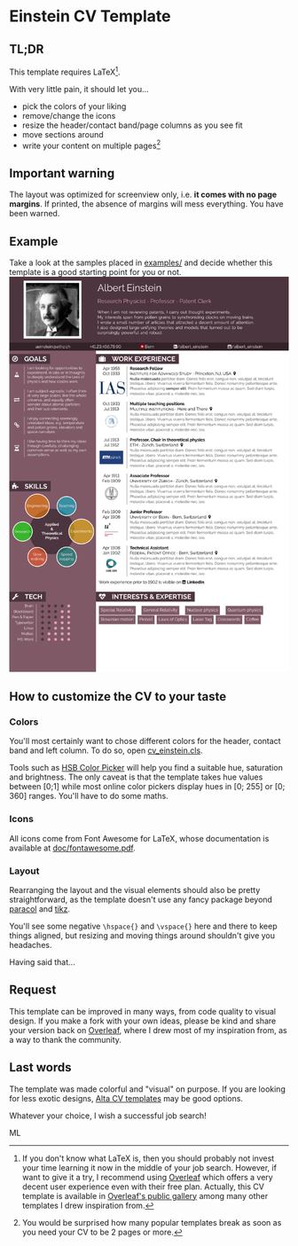 # Einstein CV Template
## TL;DR
This template requires LaTeX[^1].

With very little pain, it should let you...
* pick the colors of your liking
* remove/change the icons
* resize the header/contact band/page columns as you see fit
* move sections around
* write your content on multiple pages[^2]

## Important warning
The layout was optimized for screenview only, i.e. **it comes with no page margins**. If printed, the absence of margins will mess everything. You have been warned.

## Example
Take a look at the samples placed in [examples/](examples/) and decide whether this template is a good starting point for you or not.
![JPG screenshot of the PDF](examples/example.jpg)

## How to customize the CV to your taste
### Colors
You'll most certainly want to chose different colors for the header, contact band and left column. To do so, open [cv_einstein.cls](cv_einstein.cls).

Tools such as [HSB Color Picker](https://codepen.io/HunorMarton/details/eWvewo) will help you find a suitable hue, saturation and brightness. The only caveat is that the template takes hue values between [0;1] while most online color pickers display hues in [0; 255] or [0; 360] ranges. You'll have to do some maths.

### Icons
All icons come from Font Awesome for LaTeX, whose documentation is available at [doc/fontawesome.pdf](doc/fontawesome.pdf).

### Layout
Rearranging the layout and the visual elements should also be pretty straightforward, as the template doesn't use any fancy package beyond [paracol](https://www.ctan.org/pkg/paracol) and [tikz](https://tikz.net/).

You'll see some negative `\hspace{}` and `\vspace{}` here and there to keep things aligned, but resizing and moving things around shouldn't give you headaches.

Having said that...

## Request
This template can be improved in many ways, from code quality to visual design. If you make a fork with your own ideas, please be kind and share your version back on [Overleaf](https://www.overleaf.com/), where I drew most of my inspiration from, as a way to thank the community.

## Last words
The template was made colorful and "visual" on purpose. If you are looking for less exotic designs, [Alta CV templates](https://www.overleaf.com/latex/templates?q=alta+cv) may be good options.

Whatever your choice, I wish a successful job search!

ML

[^1]: If you don't know what LaTeX is, then you should probably not invest your time learning it now in the middle of your job search. However, if want to give it a try, I recommend using [Overleaf](https://www.overleaf.com) which offers a very decent user experience even with their free plan. Actually, this CV template is available in [Overleaf's public gallery](https://www.overleaf.com/latex/templates?q=CV+einstein) among many other templates I drew inspiration from.
[^2]: You would be surprised how many popular templates break as soon as you need your CV to be 2 pages or more.
